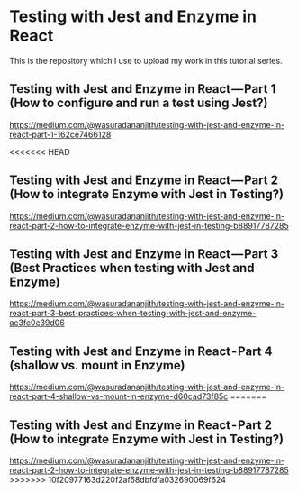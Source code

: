 <h1>Testing with Jest and Enzyme in React</h1>

<p>This is the repository which I use to upload my work in this tutorial series.</p>

<h2>Testing with Jest and Enzyme in React — Part 1 (How to configure and run a test using Jest?)</h2>
<a href="https://medium.com/@wasuradananjith/testing-with-jest-and-enzyme-in-react-part-1-162ce7466128">https://medium.com/@wasuradananjith/testing-with-jest-and-enzyme-in-react-part-1-162ce7466128</a>

<<<<<<< HEAD
<h2>Testing with Jest and Enzyme in React — Part 2 (How to integrate Enzyme with Jest in Testing?)</h2>
<a href="https://medium.com/@wasuradananjith/testing-with-jest-and-enzyme-in-react-part-2-how-to-integrate-enzyme-with-jest-in-testing-b88917787285">https://medium.com/@wasuradananjith/testing-with-jest-and-enzyme-in-react-part-2-how-to-integrate-enzyme-with-jest-in-testing-b88917787285</a>

<h2>Testing with Jest and Enzyme in React — Part 3 (Best Practices when testing with Jest and Enzyme)</h2>
<a href="https://medium.com/@wasuradananjith/testing-with-jest-and-enzyme-in-react-part-3-best-practices-when-testing-with-jest-and-enzyme-ae3fe0c39d06">https://medium.com/@wasuradananjith/testing-with-jest-and-enzyme-in-react-part-3-best-practices-when-testing-with-jest-and-enzyme-ae3fe0c39d06</a>

<h2>Testing with Jest and Enzyme in React - Part 4 (shallow vs. mount in Enzyme)</h2>
<a href="https://medium.com/@wasuradananjith/testing-with-jest-and-enzyme-in-react-part-4-shallow-vs-mount-in-enzyme-d60cad73f85c">https://medium.com/@wasuradananjith/testing-with-jest-and-enzyme-in-react-part-4-shallow-vs-mount-in-enzyme-d60cad73f85c</a>
=======
<h2>Testing with Jest and Enzyme in React - Part 2 (How to integrate Enzyme with Jest in Testing?)</h2>
<a href="https://medium.com/@wasuradananjith/testing-with-jest-and-enzyme-in-react-part-2-how-to-integrate-enzyme-with-jest-in-testing-b88917787285">https://medium.com/@wasuradananjith/testing-with-jest-and-enzyme-in-react-part-2-how-to-integrate-enzyme-with-jest-in-testing-b88917787285</a>
>>>>>>> 10f20977163d220f2af58dbfdfa032690069f624
